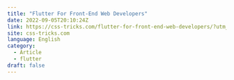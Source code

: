```yaml
---
title: "Flutter For Front-End Web Developers"
date: 2022-09-05T20:10:24Z
link: https://css-tricks.com/flutter-for-front-end-web-developers/?utm_medium=RSS&utm_source=news.12bit.vn
site: css-tricks.com
language: English
category:
  - Article
  - flutter
draft: false
---
```

